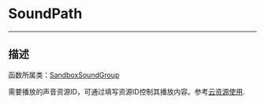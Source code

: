 # SoundPath
-----------------------------------------------------------------------------------------
## 描述

函数所属类：[SandboxSoundGroup](/Api/Class/Sound/SandboxSoundGroup.md)

需要播放的声音资源ID，可通过填写资源ID控制其播放内容。参考[云资源使用]().